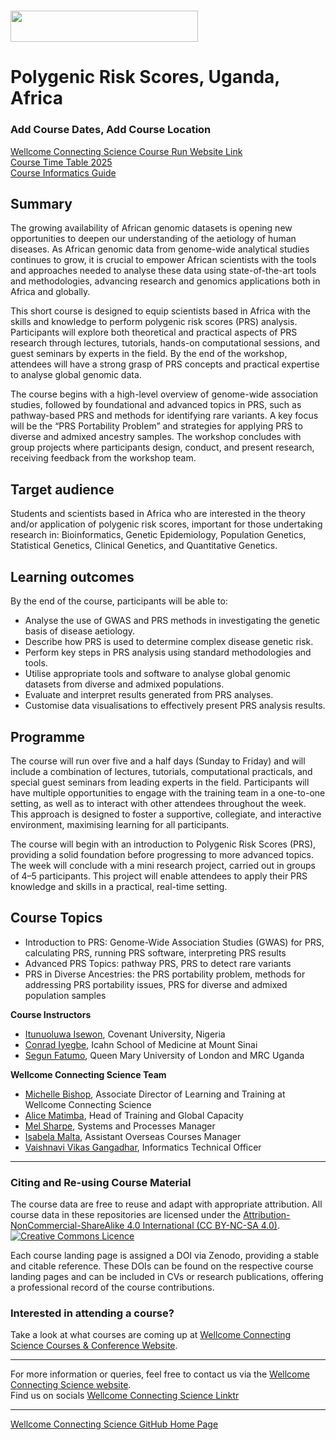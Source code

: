 # <img src="https://coursesandconferences.wellcomeconnectingscience.org/wp-content/themes/wcc_courses_and_conferences/dist/assets/svg/logo.svg" width="300" height="50">  
# Polygenic Risk Scores, Uganda, Africa

### Add Course Dates, Add Course Location

[Wellcome Connecting Science Course Run Website Link](https://coursesandconferences.wellcomeconnectingscience.org/event/polygenic-risk-score-analysis-africa-20250622/) <br /> 
[Course Time Table 2025]() <br /> 
[Course Informatics Guide](https://github.com/WCSCourses/PRS_2025/blob/main/PRS_Course_InformaticsGuide.md)


## Summary
The growing availability of African genomic datasets is opening new opportunities to deepen our understanding of the aetiology of human diseases. As African genomic data from genome-wide analytical studies continues to grow, it is crucial to empower African scientists with the tools and approaches needed to analyse these data using state-of-the-art tools and methodologies, advancing research and genomics applications both in Africa and globally.

This short course is designed to equip scientists based in Africa with the skills and knowledge to perform polygenic risk scores (PRS) analysis. Participants will explore both theoretical and practical aspects of PRS research through lectures, tutorials, hands-on computational sessions, and guest seminars by experts in the field. By the end of the workshop, attendees will have a strong grasp of PRS concepts and practical expertise to analyse global genomic data.

The course begins with a high-level overview of genome-wide association studies, followed by foundational and advanced topics in PRS, such as pathway-based PRS and methods for identifying rare variants. A key focus will be the “PRS Portability Problem” and strategies for applying PRS to diverse and admixed ancestry samples. The workshop concludes with group projects where participants design, conduct, and present research, receiving feedback from the workshop team.

## Target audience

Students and scientists based in Africa who are interested in the theory and/or application of polygenic risk scores, important for those undertaking research in: Bioinformatics, Genetic Epidemiology, Population Genetics, Statistical Genetics, Clinical Genetics, and Quantitative Genetics.

## Learning outcomes
By the end of the course, participants will be able to:

- Analyse the use of GWAS and PRS methods in investigating the genetic basis of disease aetiology.
- Describe how PRS is used to determine complex disease genetic risk.
- Perform key steps in PRS analysis using standard methodologies and tools.
- Utilise appropriate tools and software to analyse global genomic datasets from diverse and admixed populations.
- Evaluate and interpret results generated from PRS analyses.
- Customise data visualisations to effectively present PRS analysis results.

## Programme
The course will run over five and a half days (Sunday to Friday) and will include a combination of lectures, tutorials, computational practicals, and special guest seminars from leading experts in the field. Participants will have multiple opportunities to engage with the training team in a one-to-one setting, as well as to interact with other attendees throughout the week. This approach is designed to foster a supportive, collegiate, and interactive environment, maximising learning for all participants.

The course will begin with an introduction to Polygenic Risk Scores (PRS), providing a solid foundation before progressing to more advanced topics. The week will conclude with a mini research project, carried out in groups of 4–5 participants. This project will enable attendees to apply their PRS knowledge and skills in a practical, real-time setting.

## Course Topics

- Introduction to PRS: Genome-Wide Association Studies (GWAS) for PRS, calculating PRS, running PRS software, interpreting PRS results
- Advanced PRS Topics: pathway PRS, PRS to detect rare variants
- PRS in Diverse Ancestries: the PRS portability problem, methods for addressing PRS portability issues, PRS for diverse and admixed population samples

**Course Instructors**      

- [Itunuoluwa Isewon](), Covenant University, Nigeria  
- [Conrad Iyegbe](), Icahn School of Medicine at Mount Sinai
- [Segun Fatumo](), Queen Mary University of London and MRC Uganda

**Wellcome Connecting Science Team**

- [Michelle Bishop](https://www.wellcomeconnectingscience.org/person/bishop-michelle/#), Associate Director of Learning and Training at Wellcome Connecting Science
- [Alice Matimba](https://uk.linkedin.com/in/alice-matimba-8805177), Head of Training and Global Capacity
- [Mel Sharpe](https://www.wellcomeconnectingscience.org/person/sharpe-mel/), Systems and Processes Manager
- [Isabela Malta](https://www.wellcomeconnectingscience.org/person/malta-isabela/), Assistant Overseas Courses Manager
- [Vaishnavi Vikas Gangadhar](https://www.wellcomeconnectingscience.org/person/gangadhar-vaishnavi/), Informatics Technical Officer

******

### Citing and Re-using Course Material

The course data are free to reuse and adapt with appropriate attribution. All course data in these repositories are licensed under the <a rel="license" href="https://creativecommons.org/licenses/by-nc-sa/4.0/">Attribution-NonCommercial-ShareAlike 4.0 International (CC BY-NC-SA 4.0)</a>. <a rel="license" href="http://creativecommons.org/licenses/by/4.0/"><img alt="Creative Commons Licence" style="border-width:0" src="https://i.creativecommons.org/l/by-nc-sa/4.0/88x31.png" /></a><br /> 

Each course landing page is assigned a DOI via Zenodo, providing a stable and citable reference. These DOIs can be found on the respective course landing pages and can be included in CVs or research publications, offering a professional record of the course contributions.

### Interested in attending a course?

Take a look at what courses are coming up at [Wellcome Connecting Science Courses & Conference Website](https://coursesandconferences.wellcomeconnectingscience.org/our-events/).

---

For more information or queries, feel free to contact us via the [Wellcome Connecting Science website](https://coursesandconferences.wellcomeconnectingscience.org).<br /> 
Find us on socials [Wellcome Connecting Science Linktr](https://linktr.ee/eventswcs)

---

[Wellcome Connecting Science GitHub Home Page](https://github.com/WCSCourses) <br /> 
